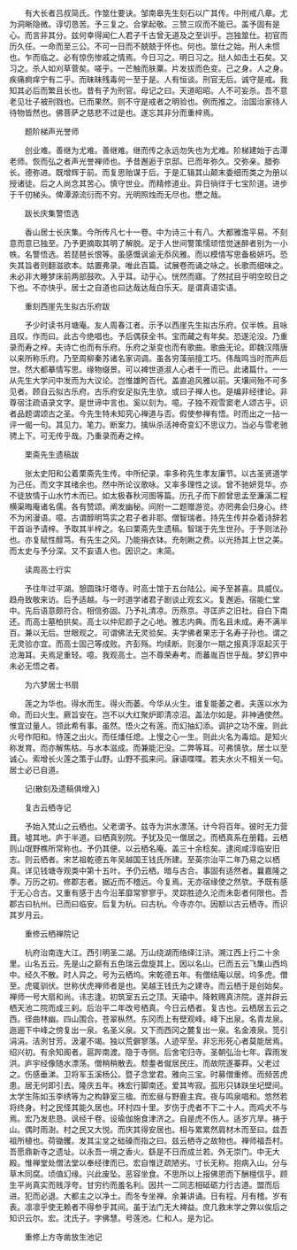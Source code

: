<!-- { "loadSidebar": true } -->
　　有大长者吕叔简氏。作筮仕要诀。邹南皋先生刻石以广其传。中刑戒八章。尤为洞晰隐微。谆切恳苦。予三复之。合掌起敬。三赞三叹而不能已。盖予固有是心。而言非其分。兹何幸得闻仁人君子千古曾无道及之至训乎。岂独筮仕。初官而历久任。一命而至三公。不可一日而不兢兢于怀也。何也。筮仕之始。刑人未惯也。乍而临之。必有惊伤惨戚之情焉。今日习之。明日习之。挞人如击土石矣。又习之。杀人如刈草菅矣。嗟乎。一芒触而肤粟。片发拔而色变。己之身。人之身。疾痛痾痒宁有二乎。而昧昧残毒何一至于是。人有恒谈。刑官无后。诚守是戒。我知其必后而繁且长也。昔有子为刑官。母记之曰。天道昭昭。人不可妄杀。吾不意老见壮子被刑戮也。已而果然。则不守是戒者之明验也。例而推之。治国治家待人待物皆然也。佛菩萨之慈悲不过是也。遂忘其非分而重梓焉。

　　题阶梯声光誉师

　　创业难。善继为尤难。善继难。继而传之永远勿失也为尤难。阶梯建始于古潭老师。恢而弘之者声光誉禅师也。予昔邂逅于京邸。已而年弥久。交弥亲。腊弥长。德弥进。既增辉于前。而复思贻谋于后。于是汇辑其山颠末委细而类之为册以授诸徒。后之人尚念其苦心。慎守世业。而精修道业。异日徜徉于七宝阶道。进步于千仞梯头。俾潭源流衍而不穷。光明照烛而无尽也。懋之哉。

　　跋长庆集警悟选

　　香山居士长庆集。今所传凡七十一卷。中为诗三十有八。大都雅澹平易。不刻意而意已独至。乃予更摘取其明了解脱。足于人世间警策懦顽悟觉迷醉者别为一小帙。名警悟选。若琵琶长恨等。虽感慨讽谕无忝风雅。而以模情写思备极妍巧。恐失其旨者则翻滋欲本。姑置弗录。唯此百篇。试展卷而诵之咏之。长歌而细味之。未必非大睡梦床前两部鼓吹。入乎耳。动乎心。恍然而寤。了然拭目乎明空皎日之下也。不亦快乎。居士之自道也曰达哉达哉白乐天。是谓真语实语。

　　重刻西崖先生拟古乐府跋

　　予少时读书月塘庵。友人周春江者。示予以西崖先生拟古乐府。仅半帙。且咏且叹。作而曰。此古今绝唱也。予后偶获全书。宝而藏之有年矣。恐遂沦没。乃重录而寿之梓。夫诗亡也而有乐府。乐府之渐变也而有歌曲。歌曲无论。即魏汉隋唐以来所称乐府。乃至周柳秦苏诸名家词调。虽各穷藻丽擅工巧。伟哉鸣当时而声后世。然大都摹情写思。缘物缀景。可以裨世道淑人心者千一而已。此诸篇什。一一从先生大学问中发而为大议论。岂惟雄盻百代。盖直追风雅以前。天壤间殆不可多见者。顾自云拟古乐府。古乐府安足拟先生欤。或曰子禅人也。是编非经律论。非尊宿注疏语录文字。是世谛中言也。奚以刻为。噫。子独不观雪窦老人颂古乎。识者品题谓颂古之圣。今先生特未知究心禅道与否。假使参禅有悟。时而出之一拈一评一偈一句。其见力。笔力。断案力。擒纵杀活神奇变幻不思议力。当必与雪老驰骋上下。可无传乎哉。乃重录而寿之梓。

　　栗斋先生遗稿跋

　　张太史阳和公着栗斋先生传。中所纪录。率多称先生孝友廉节。以古圣贤道学为己任。而文字其绪余也。然中所论议歌咏。又率多理性之谈。曾不驰妍竞华。亦不徒放情于山水竹木而已。如太极春秋河图等篇。历孔子而下颜曾思孟至濂溪二程横渠晦庵诸名儒。各有赞颂。阐发幽秘。间附一二题赠游览。亦罔弗会归身心。终不为闲漫语。噫。古谓醇明笃实之君子者非耶。僧智瑞者。持先生传并杂着诗辞若干首诣予请梓。予取其半梓之。名曰栗斋先生遗稿。智瑞于先生世孙。于予则法孙也。亦复赋性醇笃。有先生之风。乃能捐衣钵。充剞劂之费。以光扬其上世之美。而太史与予分深。又不妄语人也。因识之。末简。

　　读周高士行实

　　予往年过平湖。憩圆珠圩塔寺。时高士馆于五台陆公。闻予至甚喜。具威仪。趋舟致敬来访。后予适越。与一时道学诸君子剧谈止观玄义。复邂逅。宿能仁堂中。先后语意颇符合。相信弥固。乃予礼清凉。历燕京。寻匡庐之旧社。自白下南还。而高士墓柏拱矣。高士以仲尼颜子之心地。雅志内典。而名且未成。寿不满半百。兼以无后。世眼观之。可谓佛法无灵验矣。夫学佛者果志于名寿子孙也。谓之无灵验亦宜。而高士固己等成败。齐彭殇。均续断。则漫尔一期之报真浮沤起灭于沧海耳。夫焉足重轻。噫。我观高士。岂不尊荣寿考。而蕃胤百世乎哉。梦幻界中未必无悟之者。

　　为六梦居士书扇

　　莲之为华也。得水而生。得火而萎。今华从火生。谁复能萎之者。夫莲以水为命。而曰火生。厥旨安在。岂不以大红聚炉即清凉沼。盖法尔如是。非神通使然。惟宜过量人。领此希有事。虽然。悟火之有莲。而幻抽幻添。调护之功不废。则此火号作阳和。恃莲之出火。而任燔任熄。上慢之心一生。则此火名为毒焰。是知火称发育。而亦解焦枯。与水本滋成。而兼能汜没。二弊等耳。可弗慎欤。居士以至诚心。索增长火莲之策于山野。山野不孤来问。寐语喋喋。若夫水火不相关一句。居士必已自道。

　　记(散刻及遗稿俱增入)

　　复古云栖寺记

　　予始入梵山之云栖也。父老谓予。兹寺为洪水漂荡。计今将百年。彼时无力营葺。墟其地。庐于半道。曰栖真别院。予犹及见一僧居之。而栖真系在册籍。云栖则山氓野樵所常称也。予仍其便。以云栖名庵。盖三十余稔矣。逮阅咸淳临安旧志。则云栖者。宋艺祖乾德五年吴越国王钱氏所建。至英宗治平二年乃易之以栖真。详见钱塘寺观类中第十五叶。予仍云栖。暗与古合。事固有适然者。曩嘉隆之季。万历之初。修郡志者。据近而不稽远。今复焉。无亦宿缘使之然欤。予既有感于无心合古。又重有感于古今沿革靡常寥寥乎。灵踪胜迹久沦而未彰者何限也。吾郡古曰杭州。已而曰临安。后复为杭。曰古杭。今寺亦尔。因额以古云栖寺。而识其岁月云。

　　重修云栖禅院记

　　杭府治南连大江。西引明圣二湖。万山绕湖而络绎江浒。溯江西上行二十余里。山名五云。先是山之巅有五色瑞云盘旋其上。因以名山。已而五云飞集山西坞中。经久不散。时人异之。号为云栖坞。宋乾德五年。有僧结庵以居。坞多虎。僧至。虎辄驯伏。世称伏虎禅师者是也。吴越王钱氏为之建寺。而云栖于是创始矣。禅师一号大扇和尚。讳志逢。初筑室五云之顶。天禧中。降敕赐真济院。遂并辟云栖天池二院而成三刹。后治平二年改号栖真。今日云栖者。复古也。云栖居五云之西。径曲林幽。四山围合。苍翠枞然。东冈而上有壁观峰。峰下出泉。名青龙泉。迤逦下中峰之傍复出一泉。名圣义泉。又下而西冈之麓复出一泉。名金液泉。笕引涓涓。洁洌甘芳。汲灌不竭。独以荒僻寥落。人迹罕至。非忘形死心者莫能居焉。绍兴初。有余知阁者。扈跸南渡。隐于寺侧。后舍宅归寺。圣朝弘治七年。霖雨发洪。庐宇经像随水漂荡。僧稍稍散去。颓耋者僦居民庄。而故院遂蓁莽。父老过之。伤感垂涕。卫将军玉溪杨公。暨子念堂君。雅向三宝。时募僧重修。而频苦虎患。居无何即引去。隆庆五年。袾宏行脚南还。爱其岑寂。孤形只钵趺坐圮壁间。太学生陈如玉李绣等为之构静室三楹。而宏昼与野鹿主宾。夜与鸣泉唱和。悠然若将终身。村之民怪其能久居也。环村四十里。岁伤于虎者不下二十人。而鸡犬不与焉。宏乃发悲恳。讽经千卷。设瑜伽施食津济之。自是虎不伤人。适岁亢旱。祷于山。偶时雨澍。村之民又大悦。而庆其得安居也。相与累累然肩材木而至曰。兹吾祖所植也。荷锄钁。发其尘坌之础磉而指之曰。兹云栖寺之故物也。禅师福吾村。吾愿鼎新寺之遗址。以永吾一境之香火。繇是不日而成兰若。外无崇门。中无大殿。惟禅堂处僧法堂以奉经律而已。宏自惟迂疏陋劣。寸长无称。抱病入山。分与草木同腐。顷值幻缘。兴此废坠。恶容坐食。不思所以上报佛恩而下酬檀信乎。顾生平尚真实而贱浮夸。甘穷约而羞名利。因共一二同志相砥砺力行古道。盟而后进。犯而必退。大都主之以净土。而冬专坐禅。余兼讲诵。日有程。月有稽。岁有表。凛凛乎使无赖者不得参乎其间。虽于法门无大裨益。庶几救末学之弊以俟后之知识云尔。宏。沈氏子。字佛慧。号莲池。仁和人。是为记。

　　重修上方寺凿放生池记

